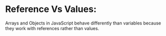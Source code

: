 # Reference Vs Values:
Arrays and Objects in JavaScript behave differently than variables because they work with references rather than values.